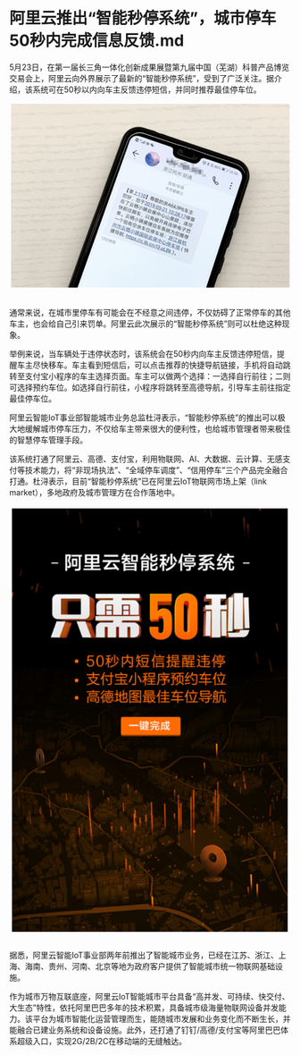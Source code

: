 # 阿里云推出“智能秒停系统”，城市停车50秒内完成信息反馈.md

5月23日，在第一届长三角一体化创新成果展暨第九届中国（芜湖）科普产品博览交易会上，阿里云向外界展示了最新的“智能秒停系统”，受到了广泛关注。据介绍，该系统可在50秒以内向车主反馈违停短信，并同时推荐最佳停车位。

<div style="text-align:center" align="center">
<img src="/images/阿里云推出“智能秒停系统”，城市停车50秒内完成信息反馈1.png" align="center" />
</div>
</br>

通常来说，在城市里停车有可能会在不经意之间违停，不仅妨碍了正常停车的其他车主，也会给自己引来罚单。阿里云此次展示的“智能秒停系统”则可以杜绝这种现象。

举例来说，当车辆处于违停状态时，该系统会在50秒内向车主反馈违停短信，提醒车主尽快移车。车主看到短信后，可以点击推荐的快捷导航链接，手机将自动跳转至支付宝小程序的车主选择页面。车主可以做两个选择：一选择自行前往；二则可选择预约车位。如选择自行前往，小程序将跳转至高德导航，引导车主前往指定最佳停车位。

阿里云智能IoT事业部智能城市业务总监杜浔表示，“智能秒停系统”的推出可以极大地缓解城市停车压力，不仅给车主带来很大的便利性，也给城市管理者带来极佳的智慧停车管理手段。

该系统打通了阿里云、高德、支付宝，利用物联网、AI、大数据、云计算、无感支付等技术能力，将“非现场执法”、“全域停车调度”、“信用停车”三个产品完全融合打通。杜浔表示，目前“智能秒停系统”已在阿里云IoT物联网市场上架（link market），多地政府及城市管理方在合作落地中。

<div style="text-align:center" align="center">
<img src="/images/阿里云推出“智能秒停系统”，城市停车50秒内完成信息反馈2.png" align="center" />
</div>
</br>

据悉，阿里云智能IoT事业部两年前推出了智能城市业务，已经在江苏、浙江、上海、海南、贵州、河南、北京等地为政府客户提供了智能城市统一物联网基础设施。

作为城市万物互联底座，阿里云IoT智能城市平台具备“高并发、可持续、快交付、大生态”特性，依托阿里巴巴多年的技术积累，具备城市级海量物联网设备并发能力。该平台为城市智能化运营管理而生，能随城市发展和业务变化而不断生长，并能融合已建业务系统和设备设施。此外，还打通了钉钉/高德/支付宝等阿里巴巴体系超级入口，实现2G/2B/2C在移动端的无缝触达。
